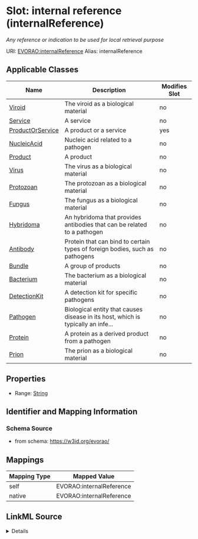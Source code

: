 

# Slot: internal reference (internalReference) 


_Any reference or indication to be used for local retrieval purpose_





URI: [EVORAO:internalReference](https://w3id.org/evorao/internalReference)
Alias: internalReference

<!-- no inheritance hierarchy -->





## Applicable Classes

| Name | Description | Modifies Slot |
| --- | --- | --- |
| [Viroid](Viroid.md) | The viroid as a biological material |  no  |
| [Service](Service.md) | A service |  no  |
| [ProductOrService](ProductOrService.md) | A product or a service |  yes  |
| [NucleicAcid](NucleicAcid.md) | Nucleic acid related to a pathogen |  no  |
| [Product](Product.md) | A product |  no  |
| [Virus](Virus.md) | The virus as a biological material |  no  |
| [Protozoan](Protozoan.md) | The protozoan as a biological material |  no  |
| [Fungus](Fungus.md) | The fungus as a biological material |  no  |
| [Hybridoma](Hybridoma.md) | An hybridoma that provides antibodies that can be related to a pathogen |  no  |
| [Antibody](Antibody.md) | Protein that can bind to certain types of foreign bodies, such as pathogens |  no  |
| [Bundle](Bundle.md) | A group of products |  no  |
| [Bacterium](Bacterium.md) | The bacterium as a biological material |  no  |
| [DetectionKit](DetectionKit.md) | A detection kit for specific pathogens |  no  |
| [Pathogen](Pathogen.md) | Biological entity that causes disease in its host, which is typically an infe... |  no  |
| [Protein](Protein.md) | A protein as a derived product from a pathogen |  no  |
| [Prion](Prion.md) | The prion as a biological material |  no  |







## Properties

* Range: [String](String.md)





## Identifier and Mapping Information







### Schema Source


* from schema: https://w3id.org/evorao/




## Mappings

| Mapping Type | Mapped Value |
| ---  | ---  |
| self | EVORAO:internalReference |
| native | EVORAO:internalReference |




## LinkML Source

<details>
```yaml
name: internalReference
description: Any reference or indication to be used for local retrieval purpose
title: internal reference
from_schema: https://w3id.org/evorao/
rank: 1000
alias: internalReference
domain_of:
- ProductOrService
range: string
required: false
multivalued: false

```
</details>
